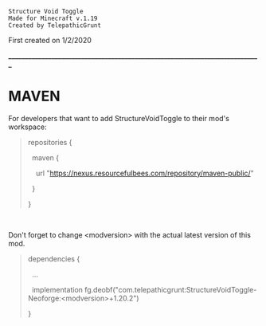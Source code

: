    Structure Void Toggle
    Made for Minecraft v.1.19
    Created by TelepathicGrunt

First created on 1/2/2020

**____________________________________________________________________________**

# MAVEN

For developers that want to add StructureVoidToggle to their mod's workspace:

<blockquote>repositories {

&nbsp; maven {

&nbsp; &nbsp; url "https://nexus.resourcefulbees.com/repository/maven-public/"

&nbsp; }

}</blockquote>

&nbsp;

Don't forget to change \<modversion> with the actual latest version of this mod.

<blockquote>dependencies {


&nbsp; ...


&nbsp; implementation fg.deobf("com.telepathicgrunt:StructureVoidToggle-Neoforge:\<modversion>+1.20.2")


}</blockquote>

